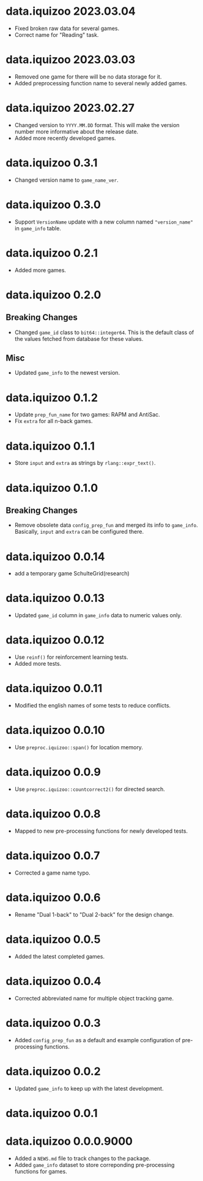# data.iquizoo 2023.03.04

* Fixed broken raw data for several games.
* Correct name for "Reading" task.

# data.iquizoo 2023.03.03

* Removed one game for there will be no data storage for it.
* Added preprocessing function name to several newly added games.

# data.iquizoo 2023.02.27

* Changed version to `YYYY.MM.DD` format. This will make the version number more informative about the release date.
* Added more recently developed games.

# data.iquizoo 0.3.1

* Changed version name to `game_name_ver`.

# data.iquizoo 0.3.0

* Support `VersionName` update with a new column named `"version_name"` in `game_info` table.

# data.iquizoo 0.2.1

* Added more games.

# data.iquizoo 0.2.0

## Breaking Changes

* Changed `game_id` class to `bit64::integer64`. This is the default class of the values fetched from database for these values.

## Misc

* Updated `game_info` to the newest version.

# data.iquizoo 0.1.2

* Update `prep_fun_name` for two games: RAPM and AntiSac.
* Fix `extra` for all n-back games.

# data.iquizoo 0.1.1

* Store `input` and `extra` as strings by `rlang::expr_text()`.

# data.iquizoo 0.1.0

## Breaking Changes

* Remove obsolete data `config_prep_fun` and merged its info to `game_info`. Basically, `input` and `extra` can be configured there.

# data.iquizoo 0.0.14

* add a temporary game SchulteGrid(research)

# data.iquizoo 0.0.13

* Updated `game_id` column in `game_info` data to numeric values only.

# data.iquizoo 0.0.12

* Use `reinf()` for reinforcement learning tests.
* Added more tests.

# data.iquizoo 0.0.11

* Modified the english names of some tests to reduce conflicts.

# data.iquizoo 0.0.10

* Use `preproc.iquizoo::span()` for location memory.

# data.iquizoo 0.0.9

* Use `preproc.iquizoo::countcorrect2()` for directed search.

# data.iquizoo 0.0.8

* Mapped to new pre-processing functions for newly developed tests.

# data.iquizoo 0.0.7

* Corrected a game name typo.

# data.iquizoo 0.0.6

* Rename "Dual 1-back" to "Dual 2-back" for the design change.

# data.iquizoo 0.0.5

* Added the latest completed games.

# data.iquizoo 0.0.4

* Corrected abbreviated name for multiple object tracking game.

# data.iquizoo 0.0.3

* Added `config_prep_fun` as a default and example configuration of pre-processing functions.

# data.iquizoo 0.0.2

* Updated `game_info` to keep up with the latest development.

# data.iquizoo 0.0.1

# data.iquizoo 0.0.0.9000

* Added a `NEWS.md` file to track changes to the package.
* Added `game_info` dataset to store correponding pre-processing functions for games.
